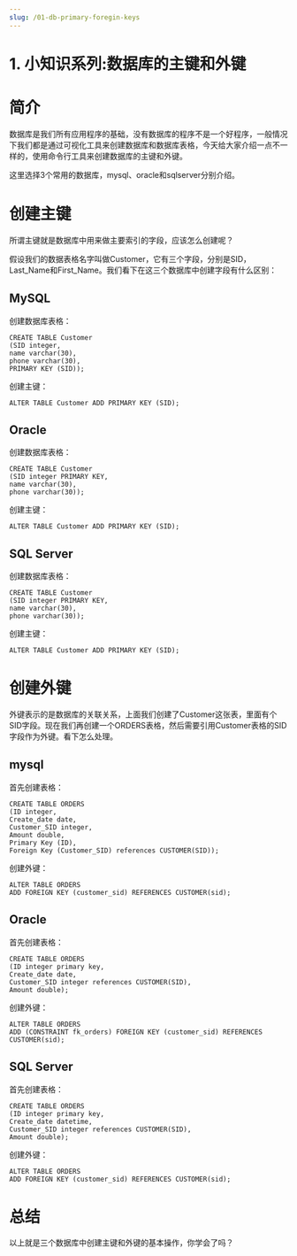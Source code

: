 ```yaml
---
slug: /01-db-primary-foregin-keys
---
```


# 1. 小知识系列:数据库的主键和外键



# 简介

数据库是我们所有应用程序的基础，没有数据库的程序不是一个好程序，一般情况下我们都是通过可视化工具来创建数据库和数据库表格，今天给大家介绍一点不一样的，使用命令行工具来创建数据库的主键和外键。

这里选择3个常用的数据库，mysql、oracle和sqlserver分别介绍。

# 创建主键

所谓主键就是数据库中用来做主要索引的字段，应该怎么创建呢？

假设我们的数据表格名字叫做Customer，它有三个字段，分别是SID，Last_Name和First_Name。我们看下在这三个数据库中创建字段有什么区别：

## MySQL

创建数据库表格：

```
CREATE TABLE Customer 
(SID integer, 
name varchar(30), 
phone varchar(30), 
PRIMARY KEY (SID)); 
```

创建主键：

```
ALTER TABLE Customer ADD PRIMARY KEY (SID); 
```

## Oracle

创建数据库表格：

```
CREATE TABLE Customer 
(SID integer PRIMARY KEY, 
name varchar(30), 
phone varchar(30));
```

创建主键：

```
ALTER TABLE Customer ADD PRIMARY KEY (SID); 
```

## SQL Server

创建数据库表格：

```
CREATE TABLE Customer 
(SID integer PRIMARY KEY, 
name varchar(30), 
phone varchar(30)); 
```

创建主键：

```
ALTER TABLE Customer ADD PRIMARY KEY (SID); 
```

# 创建外键

外键表示的是数据库的关联关系，上面我们创建了Customer这张表，里面有个SID字段。现在我们再创建一个ORDERS表格，然后需要引用Customer表格的SID字段作为外键。看下怎么处理。

## mysql

首先创建表格：

```
CREATE TABLE ORDERS 
(ID integer, 
Create_date date, 
Customer_SID integer, 
Amount double, 
Primary Key (ID), 
Foreign Key (Customer_SID) references CUSTOMER(SID)); 
```

创建外键：

```
ALTER TABLE ORDERS 
ADD FOREIGN KEY (customer_sid) REFERENCES CUSTOMER(sid); 
```

## Oracle

首先创建表格：

```
CREATE TABLE ORDERS 
(ID integer primary key, 
Create_date date, 
Customer_SID integer references CUSTOMER(SID), 
Amount double); 
```

创建外键：

```
ALTER TABLE ORDERS 
ADD (CONSTRAINT fk_orders) FOREIGN KEY (customer_sid) REFERENCES CUSTOMER(sid); 
```

## SQL Server

首先创建表格：

```
CREATE TABLE ORDERS 
(ID integer primary key, 
Create_date datetime, 
Customer_SID integer references CUSTOMER(SID), 
Amount double); 
```

创建外键：

```
ALTER TABLE ORDERS 
ADD FOREIGN KEY (customer_sid) REFERENCES CUSTOMER(sid); 
```

# 总结

以上就是三个数据库中创建主键和外键的基本操作，你学会了吗？
